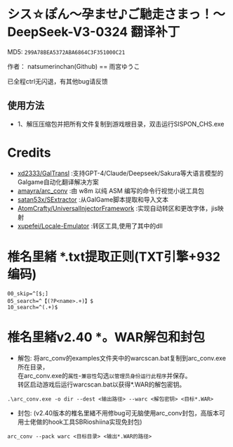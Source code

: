 # シス☆ぽん～孕ませ♪ご馳走さまっ！～ DeepSeek-V3-0324 翻译补丁

MD5: `299A78BEA5372ABA6864C3F351000C21`

作者： natsumerinchan(Github) == 雨宮ゆうこ

已全程ctrl无闪退，有其他bug请反馈

## 使用方法
- 1、解压压缩包并把所有文件复制到游戏根目录，双击运行SISPON_CHS.exe

# Credits

- [xd2333/GalTransl](https://github.com/xd2333/GalTransl.git) :支持GPT-4/Claude/Deepseek/Sakura等大语言模型的Galgame自动化翻译解决方案
- [amayra/arc_conv](https://github.com/amayra/arc_conv.git) :由 w8m 以纯 ASM 编写的命令行视觉小说工具包
- [satan53x/SExtractor](https://github.com/satan53x/SExtractor.git) :从GalGame脚本提取和导入文本
- [AtomCrafty/UniversalInjectorFramework](https://github.com/AtomCrafty/UniversalInjectorFramework.git) :实现自动转区和更改字体，jis映射
- [xupefei/Locale-Emulator](https://github.com/xupefei/Locale-Emulator.git) :转区工具,使用了其中的dll

# 椎名里緒 *.txt提取正则(TXT引擎+932编码)
```
00_skip=^[$;]
05_search=^【(?P<name>.+)】$
10_search=^(.+)$
```

# 椎名里緒v2.40 *。WAR解包和封包
- 解包:
将arc_conv的examples文件夹中的warcscan.bat复制到arc_conv.exe所在目录，<br>
在arc_conv.exe的`属性`-`兼容性`勾选`以管理员身份运行此程序`并保存。<br>
转区启动游戏后运行warcscan.bat以获得*.WAR的解包密钥。
```
.\arc_conv.exe -o dir --dest <输出路径> --warc <解包密钥> <目标*.WAR>
```

- 封包:
(v2.40版本的椎名里緒不用修bug可无脑使用arc_conv封包，高版本可用士佬做的hook工具SBRioshiina实现免封包)
```
arc_conv --pack warc <目标目录> <输出*.WAR的路径>
```
